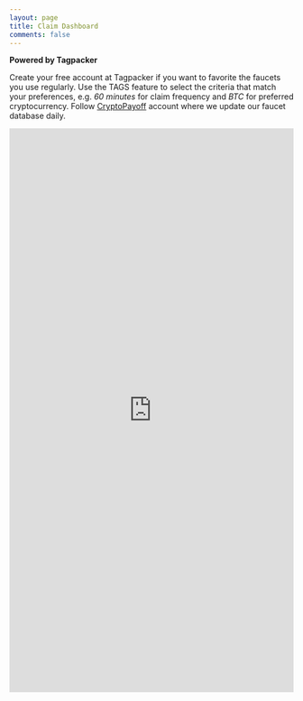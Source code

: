 ```yaml
---
layout: page
title: Claim Dashboard
comments: false
---
```


**Powered by Tagpacker**

Create your free account at Tagpacker if you want to favorite the faucets you use regularly. Use the TAGS feature to select the criteria that match your preferences, e.g. <i>60 minutes</i> for claim frequency and <i>BTC</i> for preferred cryptocurrency. Follow <a href="https://tagpacker.com/user/cryptopayoff" target="_blank">CryptoPayoff</a> account where we update our faucet database daily.
<p> </p>
<iframe src='https://tagpacker.com/user/cryptopayoff?t=verified' scrolling='no' style='width:100%; height:1000px; border:0px; padding:0; overflow:hidden' allowtransparency='true'></iframe>
